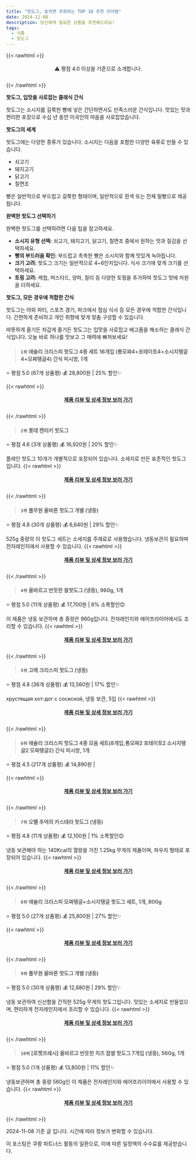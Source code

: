 ```yaml
---
title: "핫도그, 놓치면 후회하는 TOP 10 추천 아이템"
date: 2024-11-08
description: 당신에게 필요한 상품을 추천해드려요!
tags:
  - 식품
  - 핫도그
---
```

{{< rawhtml >}}<div class="toc" style="text-align: center; height: 50px; line-height: 2;">  <p>⚠️ 평점 4.0 이상을 기준으로 소개합니다.<br></p></div> {{< /rawhtml >}}

**핫도그, 입맛을 사로잡는 클래식 간식**

핫도그는 소시지를 길쭉한 빵에 넣은 간단하면서도 만족스러운 간식입니다. 맛있는 맛과 편리한 포장으로 수십 년 동안 미국인의 마음을 사로잡았습니다.

**핫도그의 세계**

핫도그에는 다양한 종류가 있습니다. 소시지는 다음을 포함한 다양한 육류로 만들 수 있습니다.

* 쇠고기
* 돼지고기
* 닭고기
* 칠면조

빵은 일반적으로 부드럽고 길쭉한 형태이며, 일반적으로 흰색 또는 전체 밀빵으로 제공됩니다.

**완벽한 핫도그 선택하기**

완벽한 핫도그를 선택하려면 다음 팁을 참고하세요.

* **소시지 유형 선택:** 쇠고기, 돼지고기, 닭고기, 칠면조 중에서 원하는 맛과 질감을 선택하세요.
* **빵의 부드러움 확인:** 부드럽고 촉촉한 빵은 소시지와 함께 맛있게 녹아듭니다.
* **크기 고려:** 핫도그 크기는 일반적으로 4~6인치입니다. 식사 크기에 맞게 크기를 선택하세요.
* **토핑 고려:** 케첩, 머스타드, 양파, 칠리 등 다양한 토핑을 추가하여 핫도그 맛에 차원을 더하세요.

**핫도그, 모든 경우에 적합한 간식**

핫도그는 야외 파티, 스포츠 경기, 파크에서 점심 식사 등 모든 경우에 적합한 간식입니다. 간편하게 준비하고 개인 취향에 맞게 맞춤 구성할 수 있습니다.

따뜻하게 즐기든 차갑게 즐기든 핫도그는 입맛을 사로잡고 배고픔을 해소하는 클래식 간식입니다. 오늘 바로 하나를 맛보고 그 매력에 빠져보세요!


>#### `1위` 애슐리 크리스피 핫도그 4종 세트 16개입 (통모짜4+포테이토4+소시지탱글4+모짜탱글4) 간식 피시방, 1개
⭐ 평점 5.0 (67개 상품평)
💰 28,800원 | 25% 할인✨


{{< rawhtml >}}<div class="toc" style="text-align: center; height: 50px; line-height: 2;"><p><b><a href="https://link.coupang.com/re/AFFSDP?lptag=AF5033054&pageKey=8289750900&itemId=23973808901&vendorItemId=90995127112&traceid=V0-153-d31a0b492faf53f5&clickBeacon=fe5924a0-9dae-11ef-903c-27630464786d%7E3&requestid=20241108175358865138760705&token=31850C%7CMIXED">제품 리뷰 및 상세 정보 보러 가기</a></b><br></p> </div>{{< /rawhtml >}}

>#### `2위` 롯데 켄터키 핫도그
⭐ 평점 4.6 (3개 상품평)
💰 16,920원 | 20% 할인✨

플레인 핫도그 10개가 개별적으로 포장되어 있습니다. 소세지로 만든 표준적인 핫도그입니다.
{{< rawhtml >}}<div class="toc" style="text-align: center; height: 50px; line-height: 2;"><p><b><a href="https://link.coupang.com/re/AFFSDP?lptag=AF5033054&pageKey=208411388&itemId=618318400&vendorItemId=4622132887&traceid=V0-153-5d9598878ed06b21&requestid=20241108175358865138760705&token=31850C%7CMIXED">제품 리뷰 및 상세 정보 보러 가기</a></b><br></p> </div>{{< /rawhtml >}}

>#### `3위` 풀무원 올바른 핫도그 개별 (냉동)
⭐ 평점 4.8 (30개 상품평)
💰 6,640원 | 29% 할인✨

525g 중량의 이 핫도그 세트는 소세지를 주재료로 사용했습니다. 냉동보관이 필요하며 전자레인지에서 사용할 수 있습니다.
{{< rawhtml >}}<div class="toc" style="text-align: center; height: 50px; line-height: 2;"><p><b><a href="https://link.coupang.com/re/AFFSDP?lptag=AF5033054&pageKey=222515135&itemId=697628868&vendorItemId=4781837357&traceid=V0-153-6e2fc9c8ce019a4d&requestid=20241108175358865138760705&token=31850C%7CMIXED">제품 리뷰 및 상세 정보 보러 가기</a></b><br></p> </div>{{< /rawhtml >}}

>#### `4위` 올바르고 반듯한 찰핫도그 (냉동), 960g, 1개
⭐ 평점 5.0 (11개 상품평)
💰 17,700원 | 6% 소폭할인😊

이 제품은 냉동 보관하며 총 중량은 960g입니다. 전자레인지와 에어프라이어에서도 조리할 수 있습니다.
{{< rawhtml >}}<div class="toc" style="text-align: center; height: 50px; line-height: 2;"><p><b><a href="https://link.coupang.com/re/AFFSDP?lptag=AF5033054&pageKey=4948102389&itemId=6532094959&vendorItemId=73826194486&traceid=V0-153-5f7e05e13b157440&clickBeacon=fe594bb0-9dae-11ef-820a-464b293509d5%7E3&requestid=20241108175358865138760705&token=31850C%7CMIXED">제품 리뷰 및 상세 정보 보러 가기</a></b><br></p> </div>{{< /rawhtml >}}

>#### `5위` 고메 크리스피 핫도그 (냉동)
⭐ 평점 4.8 (36개 상품평)
💰 13,560원 | 17% 할인✨

 хрустящая хот-дог с сосиской, 냉동 보관, 5입
{{< rawhtml >}}<div class="toc" style="text-align: center; height: 50px; line-height: 2;"><p><b><a href="https://link.coupang.com/re/AFFSDP?lptag=AF5033054&pageKey=5062590663&itemId=4014410002&vendorItemId=71998617226&traceid=V0-153-dd632e0a48472e59&requestid=20241108175358865138760705&token=31850C%7CMIXED">제품 리뷰 및 상세 정보 보러 가기</a></b><br></p> </div>{{< /rawhtml >}}

>#### `6위` 애슐리 크리스피 핫도그 4종 모음 세트(8개입,통모짜2 포테이토2 소시지탱글2 모짜탱글2) 간식 피시방, 1개
⭐ 평점 4.5 (217개 상품평)
💰 14,890원 | 


{{< rawhtml >}}<div class="toc" style="text-align: center; height: 50px; line-height: 2;"><p><b><a href="https://link.coupang.com/re/AFFSDP?lptag=AF5033054&pageKey=8163025191&itemId=23280353226&vendorItemId=90312651082&traceid=V0-153-69f4f5e47824974d&clickBeacon=fe594bb0-9dae-11ef-a070-97f0eb6529ae%7E3&requestid=20241108175358865138760705&token=31850C%7CMIXED">제품 리뷰 및 상세 정보 보러 가기</a></b><br></p> </div>{{< /rawhtml >}}

>#### `7위` 오뗄 추억의 카스테라 핫도그 (냉동)
⭐ 평점 4.8 (11개 상품평)
💰 12,100원 | 1% 소폭할인😊

냉동 보관해야 하는 140Kcal의 열량을 가진 1.25kg 무게의 제품이며, 파우치 형태로 포장되어 있습니다.
{{< rawhtml >}}<div class="toc" style="text-align: center; height: 50px; line-height: 2;"><p><b><a href="https://link.coupang.com/re/AFFSDP?lptag=AF5033054&pageKey=279672753&itemId=887737131&vendorItemId=5235139853&traceid=V0-153-bff41ca74dea2df9&requestid=20241108175358865138760705&token=31850C%7CMIXED">제품 리뷰 및 상세 정보 보러 가기</a></b><br></p> </div>{{< /rawhtml >}}

>#### `8위` 애슐리 크리스피 모짜탱글+소시지탱글 핫도그 세트, 1개, 800g
⭐ 평점 5.0 (27개 상품평)
💰 25,800원 | 27% 할인✨


{{< rawhtml >}}<div class="toc" style="text-align: center; height: 50px; line-height: 2;"><p><b><a href="https://link.coupang.com/re/AFFSDP?lptag=AF5033054&pageKey=8289208616&itemId=23019573548&vendorItemId=90053362483&traceid=V0-153-092dba8a4bfc6bd5&clickBeacon=fe594bb0-9dae-11ef-9522-428ee6dcb449%7E3&requestid=20241108175358865138760705&token=31850C%7CMIXED">제품 리뷰 및 상세 정보 보러 가기</a></b><br></p> </div>{{< /rawhtml >}}

>#### `9위` 풀무원 올바른 핫도그 개별 (냉동)
⭐ 평점 5.0 (30개 상품평)
💰 12,880원 | 29% 할인✨

냉동 보관하여 신선함을 간직한 525g 무게의 핫도그입니다. 맛있는 소세지로 만들었으며, 편리하게 전자레인지에서 조리할 수 있습니다.
{{< rawhtml >}}<div class="toc" style="text-align: center; height: 50px; line-height: 2;"><p><b><a href="https://link.coupang.com/re/AFFSDP?lptag=AF5033054&pageKey=222515135&itemId=2102448804&vendorItemId=70101358154&traceid=V0-153-6e2fc9c8ce019a4d&requestid=20241108175358865138760705&token=31850C%7CMIXED">제품 리뷰 및 상세 정보 보러 가기</a></b><br></p> </div>{{< /rawhtml >}}

>#### `10위` [로켓프레시] 올바르고 반듯한 치즈 찹쌀 핫도그 7개입 (냉동), 560g, 1개
⭐ 평점 5.0 (1개 상품평)
💰 13,800원 | 11% 할인✨

냉동보관하며 총 중량 560g인 이 제품은 전자레인지와 에어프라이어에서 사용할 수 있습니다.
{{< rawhtml >}}<div class="toc" style="text-align: center; height: 50px; line-height: 2;"><p><b><a href="https://link.coupang.com/re/AFFSDP?lptag=AF5033054&pageKey=7188709325&itemId=18145268896&vendorItemId=85295641177&traceid=V0-153-a4d7e594696d1536&clickBeacon=fe594bb0-9dae-11ef-9c55-e31d55c80d69%7E3&requestid=20241108175358865138760705&token=31850C%7CMIXED">제품 리뷰 및 상세 정보 보러 가기</a></b><br></p> </div>{{< /rawhtml >}}


2024-11-08 기준 글 입니다.
시간에 따라 정보가 변화할 수 있습니다.

이 포스팅은 쿠팡 파트너스 활동의 일환으로, 이에 따른 일정액의 수수료를 제공받습니다.